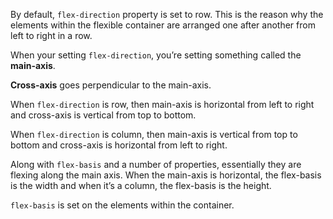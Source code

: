 By default, `flex-direction` property is set to row. This is the reason why the elements within the flexible container are arranged one after another from left to right in a row.

When your setting `flex-direction`, you’re setting something called the **main-axis**.

**Cross-axis** goes perpendicular to the main-axis.

When `flex-direction` is row, then main-axis is horizontal from left to right and cross-axis is vertical from top to bottom.

When `flex-direction` is column, then main-axis is vertical from top to bottom and cross-axis is horizontal from left to right.

Along with `flex-basis` and a number of properties, essentially they are flexing along the main axis. When the main-axis is horizontal, the flex-basis is the width and when it’s a column, the flex-basis is the height.

`flex-basis` is set on the elements within the container.
